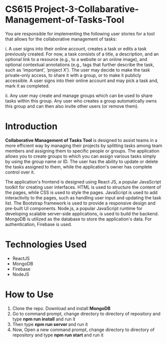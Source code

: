 # CS615 Project-3-Collabarative-Management-of-Tasks-Tool

You are responsible for implementing the following user stories for a tool that allows for the collaborative
management of tasks:

i. A user signs into their online account, creates a task or edits a task previously created. For now, a
task consists of a title, a description, and an optional link to a resource (e.g., to a website or an
online image), and optional contextual annotations (e.g., tags that further describe the task, such as
‘important’, ‘project X’). The user may decide to make the task private-only access, to share it with
a group, or to make it publicly accessible. A user signs into their online account and may pick a task
and, mark it as completed.

ii. Any user may create and manage groups which can be used to share tasks within this group. Any
user who creates a group automatically owns this group and can then also invite other users (or
remove them). 

# Introduction 
**Collaborative Management of Tasks Tool** is designed to assist teams in a more efficient way by managing their projects by splitting tasks among team members and assigning them to specific people or groups. The application allows you to create groups to which you can assign various tasks simply by using the group name or ID. The user has the ability to update or delete the tasks assigned to them, while the application's owner has complete control over it.
	
The application's frontend is designed using React JS, a popular JavaScript toolkit for creating user interfaces. HTML is used to structure the content of the pages, while CSS is used to style the pages. JavaScript is used to add interactivity to the pages, such as handling user input and updating the task list. The Bootstrap framework is used to provide a responsive design and pre-built UI components. Node.js, a popular JavaScript runtime for developing scalable server-side applications, is used to build the backend. MongoDB is utilized as the database to store the application's data. For authentication, Firebase is used.


# Technologies Used

<ul>
<li>ReactJS</li>
<li>MongoDB</li>
<li>Firebase</li>
<li>NodeJS</li>
</ul>


# How to Use
<ol>
<li>Clone the repo. Download and install <b>MongoDB</b></li>
<li>Go to command prompt, change directory to directory of repository and type <b>npm run install</b> and run it</li>
<li>Then type <b> npm run server </b>and run it</li>
<li>Now, Open a new command prompt, change directory to directory of repository and type <b> npm run start </b>and run it </li>
</ol>
